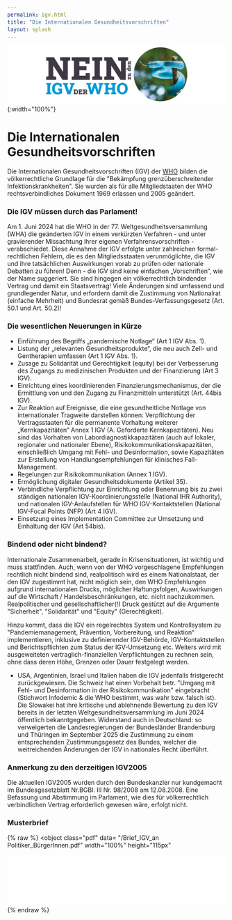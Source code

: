 ```yaml
---
permalink: igv.html
title: "Die Internationalen Gesundheitsvorschriften"
layout: splash
---
```


![Nein zu den IGV der WHO](/assets/images/neinzuigv-logo.png){:width="100%"}

# Die Internationalen Gesundheitsvorschriften

Die Internationalen Gesundheitsvorschriften (IGV) der [WHO]("/who") bilden die völkerrechtliche Grundlage für die "Bekämpfung grenzüberschreitender Infektionskrankheiten".
Sie wurden als für alle Mitgliedstaaten der WHO rechtsverbindliches Dokument 1969 erlassen und 2005 geändert. 

### Die IGV müssen durch das Parlament!

Am 1. Juni 2024 hat die WHO in der 77. Weltgesundheitsversammlung (WHA) die geänderten IGV in einem verkürzten Verfahren - und unter gravierender Missachtung ihrer eigenen Verfahrensvorschriften - verabschiedet. Diese Annahme der IGV erfolgte unter zahlreichen formal-rechtlichen Fehlern, die es den Mitgliedsstaaten verunmöglichte, die IGV und ihre tatsächlichen Auswirkungen vorab zu prüfen oder nationale Debatten zu führen!
Denn - die IGV sind keine einfachen „Vorschriften“, wie der Name suggeriert.
Sie sind hingegen ein völkerrechtlich bindender Vertrag und damit ein Staatsvertrag! 
Viele Änderungen sind umfassend und grundlegender Natur, und erfordern damit die Zustimmung von Nationalrat (einfache Mehrheit) und Bundesrat gemäß Bundes-Verfassungsgesetz (Art. 50.1 und Art. 50.2)!

### Die wesentlichen Neuerungen in Kürze

* Einführung des Begriffs „pandemische Notlage“ (Art 1 IGV Abs. 1).
* Listung der „relevanten Gesundheitsprodukte“, die neu auch Zell- und Gentherapien umfassen (Art 1 IGV Abs. 1).
* Zusage zu Solidarität und Gerechtigkeit (equity) bei der Verbesserung des Zugangs zu medizinischen Produkten und der Finanzierung (Art 3 IGV).
* Einrichtung eines koordinierenden Finanzierungsmechanismus, der die Ermittlung von und den Zugang zu Finanzmitteln unterstützt (Art. 44bis IGV).
* Zur Reaktion auf Ereignisse, die eine gesundheitliche Notlage von internationaler Tragweite darstellen können: Verpflichtung der Vertragsstaaten für die permanente Vorhaltung weiterer „Kernkapazitäten“ Annex 1 IGV (A. Geforderte Kernkapazitäten). Neu sind das Vorhalten von Labordiagnostikkapazitäten (auch auf lokaler, regionaler und nationaler Ebene), Risikokommunikationskapazitäten, einschließlich Umgang mit Fehl- und Desinformation, sowie Kapazitäten zur Erstellung von Handlungsempfehlungen für klinisches Fall-Management.
* Regelungen zur Risikokommunikation (Annex 1 IGV).
* Ermöglichung digitaler Gesundheitsdokumente (Artikel 35).
* Verbindliche Verpflichtung zur Einrichtung oder Benennung bis zu zwei ständigen nationalen IGV-Koordinierungsstelle (National IHR Authority), und nationalen IGV-Anlaufstellen für WHO IGV-Kontaktstellen (National IGV-Focal Points (NFP) (Art 4 IGV).
* Einsetzung eines Implementation Committee zur Umsetzung und Einhaltung der IGV (Art 54bis).

### Bindend oder nicht bindend?

Internationale Zusammenarbeit, gerade in Krisensituationen, ist wichtig und muss stattfinden. Auch, wenn von der WHO vorgeschlagene Empfehlungen rechtlich nicht bindend sind, realpolitisch wird es einem Nationalstaat, der den IGV zugestimmt hat, nicht möglich sein, den WHO Empfehlungen aufgrund internationalen Drucks, möglicher Haftungsfolgen, Auswirkungen auf die Wirtschaft / Handelsbeschränkungen, etc. nicht nachzukommen. Realpolitischer und gesellschaftlicher(!) Druck gestützt auf die Argumente "Sicherheit", "Solidarität" und "Equity" (Gerechtigkeit).

Hinzu kommt, dass die IGV ein regelrechtes System und Kontrollsystem zu "Pandemiemanagement, Prävention, Vorbereitung, und Reaktion“ implementieren, inklusive zu definierender IGV-Behörde, IGV-Kontaktstellen und Berichtspflichten zum Status der IGV-Umsetzung etc. 
Weiters wird mit ausgeweiteten vertraglich-finanziellen Verpflichtungen zu rechnen sein, ohne dass deren Höhe, Grenzen oder Dauer festgelegt werden.

* USA, Argentinien, Israel und Italien haben die IGV jedenfalls fristgerecht zurückgewiesen. 
Die Schweiz hat einen Vorbehalt betr. "Umgang mit Fehl- und Desinformation in der Risikokommunikation" eingebracht (Stichwort Infodemic & die WHO bestimmt, was wahr bzw. falsch ist). 
Die Slowakei hat ihre kritische und ablehnende Bewertung zu den IGV bereits in der letzten Weltgesundheitsversammlung im Juni 2024 öffentlich bekanntgegeben.
Widerstand auch in Deutschland: so verweigerten die Landesregierungen der Bundesländer Brandenburg und Thüringen im September 2025 die Zustimmung zu einem entsprechenden Zustimmungsgesetz des Bundes, welcher die weitreichenden Änderungen der IGV in nationales Recht überführt. 

### Anmerkung zu den derzeitigen IGV2005

Die aktuellen IGV2005 wurden durch den Bundeskanzler nur kundgemacht im Bundesgesetzblatt Nr.BGBl. III Nr. 98/2008 am 12.08.2008. 
Eine Befassung und Abstimmung im Parlament, wie dies für völkerrechtlich verbindlichen Vertrag erforderlich gewesen wäre, erfolgt nicht.

### Musterbrief

{% raw %}
<object
  class="pdf"
  data= "/Brief_IGV_an Politiker_BürgerInnen.pdf"
  width="100%"
  height="115px"
>
  <iframe
    src="/Brief_IGV_an Politiker_BürgerInnen.pdf"
    width="100%"
    height="115px"
    style="border: none;"
  >
    <p>
      Your browser does not support PDF viewing.
      <a href="/Brief_IGV_an Politiker_BürgerInnen.pdf">Download the PDF</a>.
    </p>
  </iframe>
</object>
{% endraw %}
